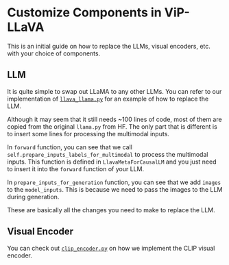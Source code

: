 # Customize Components in ViP-LLaVA

This is an initial guide on how to replace the LLMs, visual encoders, etc. with your choice of components.

## LLM

It is quite simple to swap out LLaMA to any other LLMs.  You can refer to our implementation of [`llava_llama.py`](https://raw.githubusercontent.com/mu-cai/ViP-LLaVA/main/llava/model/language_model/llava_llama.py) for an example of how to replace the LLM.

Although it may seem that it still needs ~100 lines of code, most of them are copied from the original `llama.py` from HF.  The only part that is different is to insert some lines for processing the multimodal inputs.

In `forward` function, you can see that we call `self.prepare_inputs_labels_for_multimodal` to process the multimodal inputs.  This function is defined in `LlavaMetaForCausalLM` and you just need to insert it into the `forward` function of your LLM.

In `prepare_inputs_for_generation` function, you can see that we add `images` to the `model_inputs`.  This is because we need to pass the images to the LLM during generation.

These are basically all the changes you need to make to replace the LLM.

## Visual Encoder

You can check out [`clip_encoder.py`](https://github.com/mu-cai/ViP-LLaVA/blob/main/llava/model/multimodal_encoder/clip_encoder.py) on how we implement the CLIP visual encoder.


